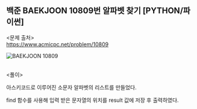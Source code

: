 ## 백준 BAEKJOON 10809번 알파벳 찾기 [PYTHON/파이썬]

<문제 출처><br>
https://www.acmicpc.net/problem/10809

![BAEKJOON 10809](https://blog.kakaocdn.net/dn/nJOlA/btrMC8K4SyC/onCJ3JPCKfdES6KDyFbBTk/img.png)

<br>
<풀이><br>

아스키코드로 이루어진 소문자 알파벳의 리스트를 만들었다.

find 함수를 사용해 입력 받은 문자열의 위치를 result 값에 저장 후 출력하였다.
